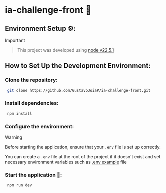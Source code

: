 # ia-challenge-front 📜

## Environment Setup ⚙️:
> [!IMPORTANT]

>
> This project was developed using [node v22.5.1](https://nodejs.org/pt/blog/release/v22.5.1)

## How to Set Up the Development Environment:

### Clone the repository:

```bash
 git clone https://github.com/GustavoJoiaP/ia-challenge-front.git
```

### Install dependencies:

```bash
 npm install
```

### Configure the environment:
> [!WARNING]
>
> Before starting the application, ensure that your `.env` file is set up correctly.
>
>  You can create a `.env` file at the root of the project if it doesn't exist and set necessary environment variables such as [.env.example](./.env.example) file

 ### Start the application 🚀:

``` bash
 npm run dev
```